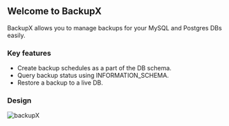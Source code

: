 ## Welcome to BackupX

BackupX allows you to manage backups for your MySQL and Postgres DBs easily.

### Key features

- Create backup schedules as a part of the DB schema.
- Query backup status using INFORMATION_SCHEMA.
- Restore a backup to a live DB.

### Design
![backupX](https://user-images.githubusercontent.com/756243/65656367-76c20b80-dfd4-11e9-9592-3cf3bfda488d.png)
